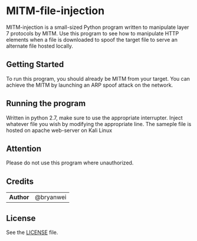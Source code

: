# MITM-file-injection
MITM-injection is a small-sized Python program written to manipulate layer 7 protocols by MITM. Use this program to see how to manipulate HTTP elements when a file is downloaded to spoof the target file to serve an alternate file hosted locally. 

## Getting Started
To run this program, you should already be MITM from your target. You can achieve the MITM by launching an ARP spoof attack on the network. 

## Running the program
Written in python 2.7, make sure to use the appropriate interrupter. Inject whatever file you wish by modifying the appropriate line. The sameple file is hosted on apache web-server on Kali Linux 

## Attention
Please do not use this program where unauthorized.

## Credits

|                                      |             |
| ------------------------------------ | ----------- |
| **Author**                           | @bryanwei   |

## License
See the [LICENSE](https://github.com/bryanweielio/MITM-file-injection/blob/master/LICENSE) file.
